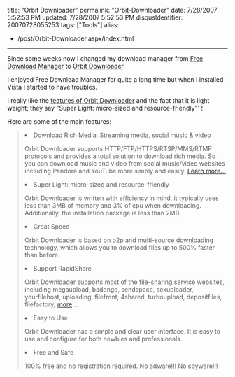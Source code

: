 title: "Orbit Downloader"
permalink: "Orbit-Downloader"
date: 7/28/2007 5:52:53 PM
updated: 7/28/2007 5:52:53 PM
disqusIdentifier: 20070728055253
tags: ["Tools"]
alias:
 - /post/Orbit-Downloader.aspx/index.html
---
Since some weeks now I changed my download manager from [Free Download Manager](http://www.freedownloadmanager.org/) to [Orbit Downloader](http://www.orbitdownloader.com/index.htm).

I enjoyed Free Download Manager for quite a long time but when I installed Vista I started to have troubles. 
<!-- more -->

I really like the [features of Orbit Downloader](http://www.orbitdownloader.com/features.htm) and the fact that it is light weight; they say "Super Light: micro-sized and resource-friendly"' !

Here are some of the main features:

> <li>Download Rich Media: Streaming media, social music & video
> 
> Orbit Downloader supports HTTP/FTP/HTTPS/RTSP/MMS/RTMP protocols and provides a total solution to download rich media. So you can download music and video from social music/video websites including Pandora and YouTube more simply and easily. [Learn more...](http://www.orbitdownloader.com/grab++.htm)
>  <li>Super Light: micro-sized and resource-friendly
> 
> Orbit Downloader is written with efficiency in mind, it typically uses less than 3MB of memory and 3% of cpu when downloading. Additionally, the installation package is less than 2MB.
>  <li>Great Speed
> 
> Orbit Downloader is based on p2p and multi-source downloading technology, which allows you to download files up to 500% faster than before.
>  <li>Support RapidShare
> 
> Orbit Downloader supports most of the file-sharing service websites, including megaupload, badongo, sendspace, sexuploader, yourfilehost, uploading, filefront, 4shared, turboupload, depositfiles, filefactory, [more](http://www.orbitdownloader.com/list.htm)....
>  <li>Easy to Use
> 
> Orbit Downloader has a simple and clear user interface. It is easy to use and configure for both newbies and professionals.
>  <li>Free and Safe
> 
> 100% free and no registration required. No adware!!! No spyware!!!
> </li></li></li></li></li></li>
